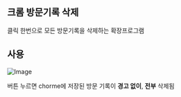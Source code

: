 ## 크롬 방문기록 삭제
클릭 한번으로 모든 방문기록을 삭제하는 확장프로그램

## 사용
![Image](https://github.com/user-attachments/assets/ef49d669-cda9-4aa1-baad-abbd4a226ff6)

버튼 누르면 chorme에 저장된 방문 기록이 **경고 없이**, **전부** 삭제됨
